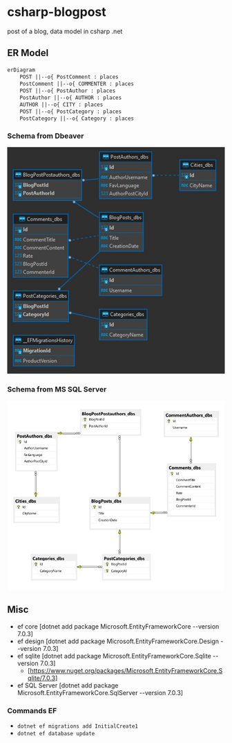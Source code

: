# csharp-blogpost
post of a blog, data model in csharp .net


## ER Model

~~~mermaid
erDiagram
    POST ||--o{ PostComment : places
    PostComment ||--o{ COMMENTER : places
    POST ||--o{ PostAuthor : places
    PostAuthor ||--o{ AUTHOR : places
    AUTHOR ||--o{ CITY : places
    POST ||--o{ PostCategory : places
    PostCategory ||--o{ Category : places
~~~


### Schema from Dbeaver

![ER Diagram1](./assets/sqliteDiagram_v1.jpg "Entity Relationship Diagram")

### Schema from MS SQL Server

![ER Diagram2](./assets/sqliteDiagram_v2.jpg "Entity Relationship Diagram from MS SQL Server")


## Misc

- ef core [dotnet add package Microsoft.EntityFrameworkCore --version 7.0.3]
- ef design [dotnet add package Microsoft.EntityFrameworkCore.Design --version 7.0.3]
- ef sqlite [dotnet add package Microsoft.EntityFrameworkCore.Sqlite --version 7.0.3]
    - [https://www.nuget.org/packages/Microsoft.EntityFrameworkCore.Sqlite/7.0.3]
- ef SQL Server [dotnet add package Microsoft.EntityFrameworkCore.SqlServer --version 7.0.3]

### Commands EF

- `dotnet ef migrations add InitialCreate1`
- `dotnet ef database update`




